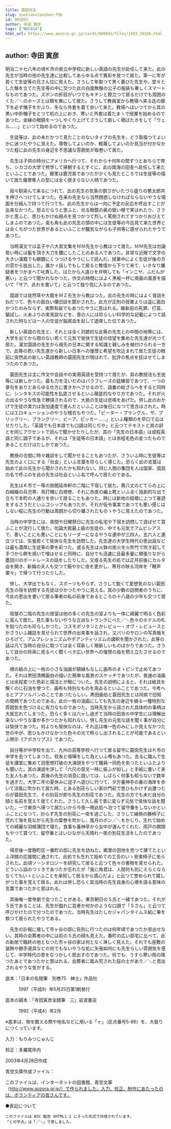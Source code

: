 ```yaml
---
title: 蓑田先生
slug: suotianxianshen-f5b
id: 001693
author: 寺田 寅彦
tags: ["NDC914"]
html_url: https://www.aozora.gr.jp/cards/000042/files/1693_10186.html
---
```


## author: 寺田 寅彦

明治二十七八年の頃Ｋ市の県立中学校に新しい英語の先生が赴任して来た。此の先生が当時の他の先生達に比較してあらゆる点で異彩を放つて居た。第一に年が若くて生徒等の兄さん位に見えた。さうして年取つて黒く萎びた先生や、堂々とした鬚を立てた先生等の中に交つた此の白面無鬚の公子の服装も著しくスマートなものであつた。ズボンの折目がいつでもキチンと際立つて居るだけでも周囲のくた／＼のホーズとは類を異にして居た。さうして教員室から教場へ来る迄の廊下を必ず帽子をかぶり、冬なら外套を着て歩いて来た。教場へはいつてから其の黒い中折帽子をとつて机の上におき、寒いと外套は着たまゝで授業を始めるのであつた。金縁の眼鏡を一つしやくり上げてさうして劇しく眼ばたきをして「ウェル……」といつて始めるのであつた。

　生徒等は、此の未だかつて見たことのないタイプの先生を、どう取扱つてよいかに迷つたやうに見えた。尊敬してよいのか、軽蔑してよいのか見当が付かなかつた程に此の先生の身辺を不思議な雰囲気が取巻いて居た。

　先生は子供の時分にアメリカへ行つて、それから十何年の間ずつとあちらで育ち、シカゴの大学で修学して帰朝するとすぐに、此の南海の田舎へ赴任して来たといふことであつた。郷里は鹿児島であつたが少くも見たところでは生徒等の描いて居た薩摩隼人の型には全く嵌まらない人柄であつた。

　段々馴染んで来るにつれて、此の先生の気象の鋭さがいたづら盛りの悪太郎共を押さへつけてしまつた。在来の先生なら当然困惑しなければならないやうな場面を仕組んで持つて行つても、此の先生からは一向に予定の反応を呼出すことが出来なかつた。怒るだらうと思ふと、光る眼鏡の奥の鋭い眼で笑はれたり、さうかと思ふと、思ひもかけぬ弱点を見つかつて烈しく罵倒されてすつかりおびえてしまふのであつた。兎も角も此の先生の頭の中には生徒等の今迄見て来た世界とは全くちがつた世界があるといふことが朧気ながらも子供等に感ぜられたやうであつた。

　当時漢文では孟子や八大家文集をＭＭ先生から教はつて居た。ＭＭ先生は勿論若い時には髷を頂き大刀を腰にしたことのある人であつた。非常な近眼で文字の大きい漢籍でも眼鏡にくつつけるやうにして読んだ。授業中によく生徒が後の方の窓から抜出した。誰かゞ話しでもして居ると教壇から下りて来て、いきなり嫌疑者をつかまへて叱責した、はたから人違ひを弁明しても「インニヤ、ふだんが悪い」と云つて聞かれなかつた。作文の時間にはよく黒板一杯に南画の風景を描いて「サア、此れを書いて」と云つて独り悦に入るのであつた。

　国語では徒然草や大鏡をＭＺ先生から教はつた。此の先生の時にはよく昔話をねだつて、色々の面白い懐旧談を聞かされた。此方が正則の授業よりは遥に面白かつたのみならず、実際有益でもあつたやうに思はれる。維新前の死罪、打首、鎗試し、火あぶりの実見談などを、昔の人には珍らしい科学的な記載によつて話された時などは一人の生徒が脳貧血を起して退席した位であつた。

　新しい英語の先生と、それとは全く対蹠的な此等の先生との中間の地帯には、大学を出てから間のない若くて元気で愉快で生徒の信望を集めた先生達が光つて居た。漢文国語の先生から祖先の日本に関する知識と親しみを植付けられる一方で、此等の若い先生達から新しい日本への憧憬と希望を吹込まれて居た生徒の眼前に突然此の新しい英語教師の蓑田先生が現はれて、批評の焦点を狂はせてしまつたのであつた。

　蓑田先生は主に作文や会話やの実用英語を受持つて居たが、其の教授法も生徒等には新しかつた。最も力を注いだのはパラフレーズの猛練習であつて、一つの章句をありとあらゆる仕方に書きかへさせるので、語彙の総ざらへをすると同時に、シンタキスの可能性を払底させるといふ徹底的なやり方であつた。それが火の出るやうな性急で鞭撻されるので、大抵の生徒は悲鳴をあげた。併し此のおかげで生徒の実力は急加速度で進んだといふことは後日になつて思合はされた。時にはエロキューションのやうな稽古もやつた。「ピーター・プラングル、ザ、プリックリー、プラングリー、ビーア、ピッカー……」といふ種類のを早口で云はせたりした。「英語でも日本語でも口調は同じぢや」と云つてテキストと其の訳とを同じアクセントで読んで聞かせたりしたが、其の「先生の日本語」は成程英語と同じ調子であるが、それは「生徒等の日本語」とは余程毛色の変つたものであることだけはたしかであつた。

　教授の合間に時々雑談をして聞かせることもあつたが、さういふ時に生徒等は先生のよく口にする「社会」といふ言葉を珍らしく感じた。恐らく此の言葉は始めて此の先生から聞かされたかも知れない。同じ人間の集団を人は国家、国民の名で呼ぶのを此の先生は社会といふ名で呼んで居たのである。

　先生はＫ市で一等の旅館延命軒の二階に下宿して居た。黄八丈のどてらの上に白縮緬の兵児帯、鳥打帽に白襟巻、それに赤皮の編上靴といふ全く独創的な出で立ちで本町の人通りを歩いて居ることもあつた。時には新地の妓楼に上つて豪遊をするさうだといふゴシップもあつたが、それが仮令事実であつても悪い感じはしない程に先生の行動は周囲から切り離されたものゝやうに見えたのであつた。

　当時の中学生には、夜間や日曜祭日に先生の私宅や下宿を訪問して遊ばせて貰ふことが流行して居た。勿論大抵最上級の生徒の、中でも元気でアムビシアスで、善いことにも悪いことにもリーダーになるやうな連中が三四人、五六人と連立つては、矢張若くて愉快な先生を訪問した。先生達の大学生時代の思出話などは最も濃厚に生徒等の夢を彩つた。或る先生は火鉢の炭火を火吹竹で吹き起して手づから餅を焼いて喰はせると同時に、自分でも迅速に且最多量に頬張りながら墨田川のボートレースの話をしたりした。又或る先生の処では正月前後にカルタ会を開き、新婚の夫人も交つて賑やかに夜を更かし、寒月の映る河岸を「鞭声粛々」で帰つて行つたりした。

　併し、大学出でもなく、スポーツもやらず、さうして鋭くて愛想気のない蓑田先生の宿を訪問する先徒は少かつたやうに見える。其の少数の訪問者のうちに、今此の思出を書いて居る筆者の私の前身であるところの十八歳の少年も交つて居た。

　宿屋の二階の先生の居室は他の多くの先生の室よりも一体に綺麗で明るく色彩に富んで居た。見た事もないやうな立派なトランクにべた／＼色々のホテルの札を貼つたのも珍らしかつた。コスモポリタンとかレビュー・オヴ・レビュースとかさういふ雑誌を見せられて世界の出来事を話され、又パリのサロンの写真帳をひろげて、アムプレショニズムやポアンティリズムの講釈を聞かされた。此等の話は凡て当時の自分に取つては全く耳新しく眼新しいものばかりであつた。さうして自分の将来に見るべく聞くべき広い世界への憧憬の焔を燃え立たさせるのであつた。

　襖の紙の上に一枚の小さな油画が額縁もなしに画布のまゝピンで止めてあつた。それは黒田清輝画伯の描いた簡単な風景のスケッチであつたが、普通の油画とは余程変つた色彩と描法とが眼についた。先生の説明によると、それは絵具を解くのに石油を使つて、画布も特別なものを用ゐるといふことであつた。今考へるとアブソルバンのことであつたらしい。黒田画伯と蓑田先生とは同県で旧知の間柄であつたのである。此の一枚の油画にしても先生の身辺を繞る一種特別な雰囲気を色づけるに有力なものであつた。当時先生から話された具体的の事柄は大抵忘れてしまつた。恐らく多くは六ヶし過ぎて当時の田舎の中学生には理解出来ないやうな事が多かつたかも知れない。併し先生の元気な話を聞く事が自分には愉快であつた。何よりも愉快なのは、それ迄は唯一色のみにしか見えなかつた世の中が、思ひもかけなかつた色々の光で照らし出されることが可能であるといふ啓示《アポカリプス》であつた。

　自分等が中学校を出て、九州の高等学校へ行つて居る留守に蓑田先生はＫ市の中学を去つてしまつた。校長と喧嘩をした為といふ噂もあつた。去るに臨んで生徒を講堂に集めて旧思想打破の大演説をやつて職員一同色を失つたといふたよりも聞いた。其の演説を評して「六尺の音叉一時に振ふが如し」と手紙に書いて来た友人もあつた。其後の先生の消息に就いては、しばらく何事も知らないで数年を過ぎた。大学二年の夏休みに逗子へ遊びに行つて、夕方養神亭の裏の海岸を歩いて涼風に吹かれて居た時、とある別荘らしい家の門前で思ひもかけず出遭つたのが蓑田先生で、その別荘が即ち先生の別荘であつた。先生の方でも未だ自分の顔と名前を覚えて居てくれた。さうして久し振で昔に変らず元気で愉快な話を聞いた。一寸東京へ帰つて居たいから今夜一晩此処へ泊つて留守番をしないかといふことになつて、計らず先生の別荘に一夜を過ごした、さうして縁側の籐椅子に凭れて海を見ながら先生の葉巻を吹かし、風月のボン／＼をかじり、生れて始めての綺麗な羽根蒲団で寝た。食事も養神亭から女中が運んでくれた、雨戸の開閉もやつて貰つて、留守番とはいひながら天晴れ一夜の別荘生活をしたのであつた。

　帰京後一度麹町区一番町の邸に先生を訪ねた。郷里の田地を売つて建てたといふ洋館の応接間に通されて、此処でも生れて始めての工合のいゝ安楽椅子に坐らされた。此頃ソーシオロジーを研究して居ると云つて色々の書物を見せられた。どういふ話のつゞきであつたか忘れたが「兎に角君は、人間何も別にえらくならなくてもいゝといふことを承知して居るから感心だよ」と云つて誉められて嬉しがつた事を覚えて居る。此れは併し恐らく其当時の先生自身の心境を語る意味の言葉であつたかと思はれる。

　其後唯一度帝劇で会つたことがある。東京朝日のＳ氏と一緒であつた。それがＳ氏であることは、先生が戯れに芸者か何かのような口調で「Ｓさん」と云つて呼びかけたので分つたのであつた。当時先生はたしかジャパンタイムス紙に筆を執つて居られたやうである。

　先生の訃報に接して市ヶ谷の邸に告別に行つたのは何年頃であつたか思出せない。其時の会葬者の中には前のＳ氏の顔も見えた。番町の広い邸宅に比べて、此の新居で臨終の地となつた市ヶ谷の家は何となく淋しく見えた。それでも座敷の装飾や勝手道具などの何でもないやうな処に矢張如何にも先生らしい雰囲気を感じて、中学時代の昔をなつかしく思出すのであつた。何でも、うすら寒い雨の降つたあとであつたかと思はれる。会葬者に踏み荒された庭の土があり／＼と思出されるやうな気がする。













底本：「日本の名随筆　別巻75　紳士」作品社


　　　1997（平成9）年5月25日第1刷発行

底本の親本：「寺田寅彦全随筆　三」岩波書店

　　　1992（平成4）年2月

※底本は、物を数える際や地名などに用いる「ヶ」（区点番号5-86）を、大振りにつくっています。

入力：もりみつじゅんじ

校正：多羅尾伴内

2003年4月28日作成

青空文庫作成ファイル：

このファイルは、インターネットの図書館、青空文庫（http://www.aozora.gr.jp/）で作られました。入力、校正、制作にあたったのは、ボランティアの皆さんです。











●表記について


	このファイルは W3C 勧告 XHTML1.1 にそった形式で作成されています。
	「くの字点」は「／＼」で表しました。